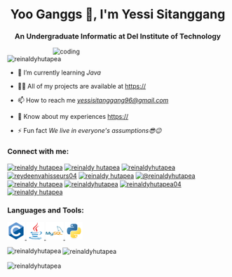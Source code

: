 <h1 align="center">Yoo Ganggs 👋, I'm Yessi Sitanggang</h1>
<h3 align="center">An Undergraduate Informatic at Del Institute of Technology</h3>

<img align="right" alt="coding" width="400" src ="[[https://www.google.co.id/imgres?imgurl=https%3A%2F%2Fmiro.medium.com%2Fv2%2Fresize%3Afit%3A564%2F1*Erk4NawQOHkf4wSN7JmB_A.jpeg&tbnid=N2dfvXpfLAw_iM&vet=12ahUKEwiRq5nblL2FAxUjqmMGHbuTC7gQMyg8egUIARDlAQ..i&imgrefurl=https%3A%2F%2Fbootcamp.uxdesign.cc%2Fhow-to-design-an-attractive-github-profile-readme-3618d6c53783&docid=H_FhIbdHHPjUbM&w=564&h=564&q=github%20animated&ved=2ahUKEwiRq5nblL2FAxUjqmMGHbuTC7gQMyg8egUIARDlAQ](https://encrypted-tbn0.gstatic.com/images?q=tbn:ANd9GcTyDA3yY1oIEEJPv8z44G-DCFPXSXdS01Wl0A&usqp=CAU)](https://encrypted-tbn0.gstatic.com/images?q=tbn:ANd9GcQ0Gdohwf4JTEdovm7p3A_mBW51Yy9FnFKVXg&usqp=CAU)">

<p align="left"> <img src="https://komarev.com/ghpvc/?username=reinaldyhutapea&label=Profile%20views&color=0e75b6&style=flat" alt="reinaldyhutapea" /> </p>

- 🌱 I’m currently learning *Java*

- 👨‍💻 All of my projects are available at [https://](https://)

- 📫 How to reach me *yessisitanggang96@gmail.com*

- 📄 Know about my experiences [https://](https://)

- ⚡ Fun fact *We live in everyone's assumptions😎😉*

<h3 align="left">Connect with me:</h3>
<p align="left">
<a href="https://linkedin.com/in/reinaldy hutapea" target="blank"><img align="center" src="https://raw.githubusercontent.com/rahuldkjain/github-profile-readme-generator/master/src/images/icons/Social/linked-in-alt.svg" alt="reinaldy hutapea" height="30" width="40" /></a>
<a href="https://stackoverflow.com/users/reinaldy hutapea" target="blank"><img align="center" src="https://raw.githubusercontent.com/rahuldkjain/github-profile-readme-generator/master/src/images/icons/Social/stack-overflow.svg" alt="reinaldy hutapea" height="30" width="40" /></a>
<a href="https://kaggle.com/reinaldyhutapea" target="blank"><img align="center" src="https://raw.githubusercontent.com/rahuldkjain/github-profile-readme-generator/master/src/images/icons/Social/kaggle.svg" alt="reinaldyhutapea" height="30" width="40" /></a>
<a href="https://instagram.com/reydeenvahisseurs04" target="blank"><img align="center" src="https://raw.githubusercontent.com/rahuldkjain/github-profile-readme-generator/master/src/images/icons/Social/instagram.svg" alt="reydeenvahisseurs04" height="30" width="40" /></a>
<a href="https://dribbble.com/reinaldy hutapea" target="blank"><img align="center" src="https://raw.githubusercontent.com/rahuldkjain/github-profile-readme-generator/master/src/images/icons/Social/dribbble.svg" alt="reinaldy hutapea" height="30" width="40" /></a>
<a href="https://medium.com/@reinaldyhutapea" target="blank"><img align="center" src="https://raw.githubusercontent.com/rahuldkjain/github-profile-readme-generator/master/src/images/icons/Social/medium.svg" alt="@reinaldyhutapea" height="30" width="40" /></a>
<a href="https://www.youtube.com/c/reinaldy hutapea" target="blank"><img align="center" src="https://raw.githubusercontent.com/rahuldkjain/github-profile-readme-generator/master/src/images/icons/Social/youtube.svg" alt="reinaldy hutapea" height="30" width="40" /></a>
<a href="https://www.hackerrank.com/reinaldyhutapea" target="blank"><img align="center" src="https://raw.githubusercontent.com/rahuldkjain/github-profile-readme-generator/master/src/images/icons/Social/hackerrank.svg" alt="reinaldyhutapea" height="30" width="40" /></a>
<a href="https://www.leetcode.com/reinaldyhutapea04" target="blank"><img align="center" src="https://raw.githubusercontent.com/rahuldkjain/github-profile-readme-generator/master/src/images/icons/Social/leet-code.svg" alt="reinaldyhutapea04" height="30" width="40" /></a>
<a href="https://www.hackerearth.com/reinaldy hutapea" target="blank"><img align="center" src="https://raw.githubusercontent.com/rahuldkjain/github-profile-readme-generator/master/src/images/icons/Social/hackerearth.svg" alt="reinaldy hutapea" height="30" width="40" /></a>
</p>

<h3 align="left">Languages and Tools:</h3>
<p align="left"> <a href="https://www.cprogramming.com/" target="_blank" rel="noreferrer"> <img src="https://raw.githubusercontent.com/devicons/devicon/master/icons/c/c-original.svg" alt="c" width="40" height="40"/> </a> <a href="https://www.java.com" target="_blank" rel="noreferrer"> <img src="https://raw.githubusercontent.com/devicons/devicon/master/icons/java/java-original.svg" alt="java" width="40" height="40"/> </a> <a href="https://www.mysql.com/" target="_blank" rel="noreferrer"> <img src="https://raw.githubusercontent.com/devicons/devicon/master/icons/mysql/mysql-original-wordmark.svg" alt="mysql" width="40" height="40"/> </a> <a href="https://www.python.org" target="_blank" rel="noreferrer"> <img src="https://raw.githubusercontent.com/devicons/devicon/master/icons/python/python-original.svg" alt="python" width="40" height="40"/> </a> </p>

<p><img align="left" src="https://github-readme-stats.vercel.app/api/top-langs?username=reinaldyhutapea&show_icons=true&locale=en&layout=compact" alt="reinaldyhutapea" /></p>

<p>&nbsp;<img align="center" src="https://github-readme-stats.vercel.app/api?username=reinaldyhutapea&show_icons=true&locale=en" alt="reinaldyhutapea" /></p>

<p><img align="center" src="https://github-readme-streak-stats.herokuapp.com/?user=reinaldyhutapea&" alt="reinaldyhutapea" /></p>
